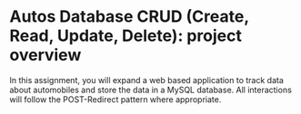 # Autos Database CRUD (Create, Read, Update, Delete): project overview

In this assignment, you will expand a web based application to track data about automobiles and store the data in a MySQL database. All interactions will follow the POST-Redirect pattern where appropriate.

